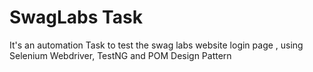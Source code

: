 # SwagLabs Task
 It's an automation Task to test the swag labs website login page , using Selenium Webdriver, TestNG and POM Design Pattern
